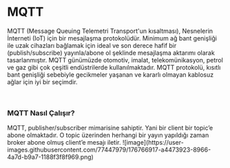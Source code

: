 # MQTT

MQTT (Message Queuing Telemetri Transport'un kısaltması), Nesnelerin İnterneti (IoT) için bir mesajlaşma protokolüdür. Minimum ağ bant genişliği ile uzak cihazları bağlamak için ideal ve son derece hafif bir (publish/subscribe) yayınla/abone ol şeklinde mesajlaşma aktarımı olarak tasarlanmıştır. MQTT günümüzde otomotiv, imalat, telekomünikasyon, petrol ve gaz gibi çok çeşitli endüstrilerde kullanılmaktadır.
MQTT protokolü, kısıtlı bant genişliği sebebiyle gecikmeler yaşanan ve kararlı olmayan kablosuz ağlar için iyi bir seçimdir.

<br>

<h3>MQTT Nasıl Çalışır?</h3>
MQTT, publisher/subscriber mimarisine sahiptir. Yani bir client bir topic’e abone olmaktadır. O topic üzerinden herhangi bir yayın yapıldığı zaman broker abone olmuş client’e mesajı iletir.
![image](https://user-images.githubusercontent.com/77447979/176766917-a4473923-8966-4a7d-b9a7-1188f3f8f969.png)




